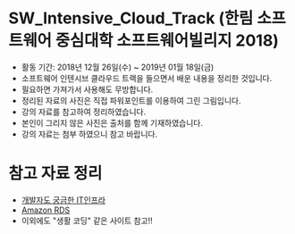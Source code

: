 # SW_Intensive_Cloud_Track (한림 소프트웨어 중심대학 소프트웨어빌리지 2018)
- 활동 기간: 2018년 12월 26일(수) ~ 2019년 01월 18일(금)
- 소프트웨어 인텐시브 클라우드 트랙을 들으면서 배운 내용을 정리한 것입니다.
- 필요하면 가져가서 사용해도 무방합니다.
- 정리된 자료의 사진은 직접 파워포인트를 이용하여 그린 그림입니다.
- 강의 자료를 참고하여 정리하였습니다.
- 본인이 그리지 않은 사진은 출처를 함께 기재하였습니다.
- 강의 자료는 첨부 하였으니 참고 바랍니다.

# 참고 자료 정리
- [개발자도 궁금한 IT인프라](http://m.podbbang.com/ch/10291)
- [Amazon RDS](https://www.youtube.com/playlist?list=PLuHgQVnccGMBtHZf9Nt1SSlANoRi5cbOw)
- 이외에도 "생활 코딩" 같은 사이트 참고!!